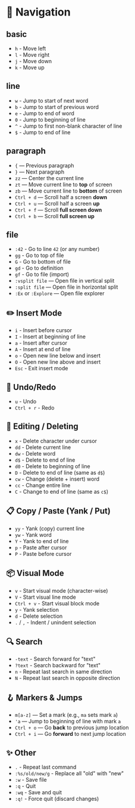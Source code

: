 # 🧭 Navigation

## basic

- `h` - Move left
- `l` - Move right
- `j` - Move down
- `k` - Move up

## line

- `w` - Jump to start of next word
- `b` - Jump to start of previous word
- `e` - Jump to end of word
- `0` - Jump to beginning of line
- `^` - Jump to first non-blank character of line
- `$` - Jump to end of line

## paragraph

- `{` — Previous paragraph
- `}` — Next paragraph
- `zz` — Center the current line
- `zt` — Move current line to **top** of screen
- `zb` — Move current line to **bottom** of screen
- `Ctrl + d` — Scroll half a screen **down**
- `Ctrl + u` — Scroll half a screen **up**
- `Ctrl + f` — Scroll **full screen down**
- `Ctrl + b` — Scroll **full screen up**

## file

- `:42` - Go to line `42` (or any number)
- `gg` - Go to top of file
- `G` - Go to bottom of file
- `gd` - Go to definition
- `gf` - Go to file (import)
- `:vsplit file` — Open file in vertical split
- `:split file` — Open file in horizontal split
- `:Ex` or `:Explore` — Open file explorer

## ✏️ Insert Mode

- `i` - Insert before cursor
- `I` - Insert at beginning of line
- `a` - Insert after cursor
- `A` - Insert at end of line
- `o` - Open new line below and insert
- `O` - Open new line above and insert
- `Esc` - Exit insert mode

## 🔁 Undo/Redo

- `u` - Undo
- `Ctrl + r` - Redo

## 🧹 Editing / Deleting

- `x` - Delete character under cursor
- `dd` - Delete current line
- `dw` - Delete word
- `d$` - Delete to end of line
- `d0` - Delete to beginning of line
- `D` - Delete to end of line (same as `d$`)
- `cw` - Change (delete + insert) word
- `cc` - Change entire line
- `C` - Change to end of line (same as `c$`)

## 📋 Copy / Paste (Yank / Put)

- `yy` - Yank (copy) current line
- `yw` - Yank word
- `Y` - Yank to end of line
- `p` - Paste after cursor
- `P` - Paste before cursor

## 📦 Visual Mode

- `v` - Start visual mode (character-wise)
- `V` - Start visual line mode
- `Ctrl + v` - Start visual block mode
- `y` - Yank selection
- `d` - Delete selection
- `.` / `,` - Indent / unindent selection

## 🔍 Search

- `-text` - Search forward for "text"
- `?text` - Search backward for "text"
- `n` - Repeat last search in same direction
- `N` - Repeat last search in opposite direction

## 🪝 Markers & Jumps

- `m[a-z]` — Set a mark (e.g., `ma` sets mark `a`)
- `'a` — Jump to beginning of line with mark `a`
- `Ctrl + o` — Go **back** to previous jump location
- `Ctrl + i` — Go **forward** to next jump location

## ✨ Other

- `.` - Repeat last command
- `:%s/old/new/g` - Replace all "old" with "new"
- `:w` - Save file
- `:q` - Quit
- `:wq` - Save and quit
- `:q!` - Force quit (discard changes)

